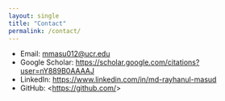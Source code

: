 ```yaml
---
layout: single
title: "Contact"
permalink: /contact/
---
```


- Email: <mmasu012@ucr.edu>  
- Google Scholar: <https://scholar.google.com/citations?user=nY889B0AAAAJ>  
- LinkedIn: <https://www.linkedin.com/in/md-rayhanul-masud>  
- GitHub: <https://github.com/<USERNAME>>
